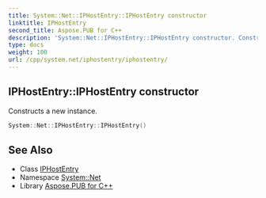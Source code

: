 ```yaml
---
title: System::Net::IPHostEntry::IPHostEntry constructor
linktitle: IPHostEntry
second_title: Aspose.PUB for C++
description: 'System::Net::IPHostEntry::IPHostEntry constructor. Constructs a new instance in C++.'
type: docs
weight: 100
url: /cpp/system.net/iphostentry/iphostentry/
---
```

## IPHostEntry::IPHostEntry constructor


Constructs a new instance.

```cpp
System::Net::IPHostEntry::IPHostEntry()
```

## See Also

* Class [IPHostEntry](../)
* Namespace [System::Net](../../)
* Library [Aspose.PUB for C++](../../../)

